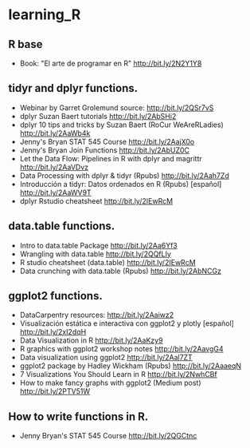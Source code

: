# learning_R

## R base
* Book: "El arte de programar en R" http://bit.ly/2N2Y1Y8

## tidyr and dplyr functions. 
* Webinar by Garret Grolemund source: http://bit.ly/2QSr7vS
* dplyr Suzan Baert tutorials http://bit.ly/2AbSHi2
* dplyr 10 tips and tricks by Suzan Baert (RoCur WeAreRLadies) http://bit.ly/2AaWb4k
* Jenny's Bryan STAT 545 Course http://bit.ly/2AajX0o
* Jenny's Bryan Join Functions http://bit.ly/2AbUZ0C
* Let the Data Flow: Pipelines in R with dplyr and magrittr http://bit.ly/2AaVDvz
* Data Processing with dplyr & tidyr (Rpubs) http://bit.ly/2Aah7Zd
* Introducción a tidyr: Datos ordenados en R (Rpubs) [español] http://bit.ly/2AaWV9T
* dplyr Rstudio cheatsheet http://bit.ly/2IEwRcM

## data.table functions. 
* Intro to data.table Package http://bit.ly/2Aa6Yf3
* Wrangling with data.table http://bit.ly/2QQfLIy
* R studio cheatsheet (data.table) http://bit.ly/2IEwRcM
* Data crunching with data.table (Rpubs) http://bit.ly/2AbNCGz

## ggplot2 functions.
* DataCarpentry resources: http://bit.ly/2Aaiwz2
* Visualización estática e interactiva con ggplot2 y plotly [español] http://bit.ly/2xI2dqH
* Data Visualization in R http://bit.ly/2AaKzy9
* R graphics with ggplot2 workshop notes http://bit.ly/2AavgG4
* Data visualization using ggplot2 http://bit.ly/2Aal7ZT
* ggplot2 package by Hadley Wickham (Rpubs) http://bit.ly/2AaaeqN
* 7 Visualizations You Should Learn in R http://bit.ly/2NwhCBf
* How to make fancy graphs with ggplot2 (Medium post) http://bit.ly/2PTV51W

## How to write functions in R. 
* Jenny Bryan's STAT 545 Course http://bit.ly/2QGCtnc 


